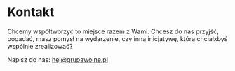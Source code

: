 # Kontakt

Chcemy współtworzyć to miejsce razem z Wami. Chcesz do nas przyjść, pogadać, masz pomysł na wydarzenie, czy inną inicjatywę, którą chciałxbyś wspólnie zrealizować?

Napisz do nas: hej@grupawolne.pl